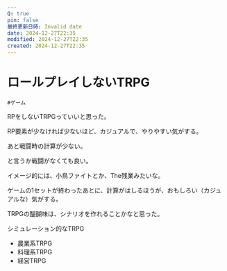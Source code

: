 ```yaml
---
Q: true
pin: false
最終更新日時: Invalid date
date: 2024-12-27T22:35
modified: 2024-12-27T22:35
created: 2024-12-27T22:35
---
```

# ロールプレイしないTRPG

`#ゲーム`

RPをしないTRPGっていいと思った。

RP要素が少なければ少ないほど、カジュアルで、やりやすい気がする。

あと戦闘時の計算が少ない。

と言うか戦闘がなくても良い。

イメージ的には、小鳥ファイトとか、The残業みたいな。

ゲームの1セットが終わったあとに、計算がはしるほうが、おもしろい（カジュアルな）気がする。

TRPGの醍醐味は、シナリオを作れることかなと思った。

シミュレーション的なTRPG

- 農業系TRPG
- 料理系TRPG
- 経営TRPG